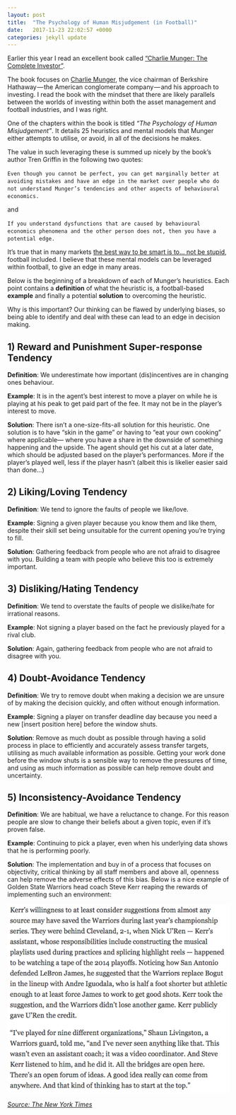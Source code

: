 ```yaml
---
layout: post
title:  "The Psychology of Human Misjudgement (in Football)"
date:   2017-11-23 22:02:57 +0000
categories: jekyll update
---
```


Earlier this year I read an excellent book called [“Charlie Munger: The Complete Investor”](https://www.amazon.co.uk/Charlie-Munger-Complete-Investor-Publishing/dp/023117098X).

The book focuses on [Charlie Munger](https://en.wikipedia.org/wiki/Charlie_Munger), the vice chairman of Berkshire Hathaway — the American conglomerate company — and his approach to investing. I read the book with the mindset that there are likely parallels between the worlds of investing within both the asset management and football industries, and I was right.

One of the chapters within the book is titled _“The Psychology of Human Misjudgement”_. It details 25 heuristics and mental models that Munger either attempts to utilise, or avoid, in all of the decisions he makes.

The value in such leveraging these is summed up nicely by the book’s author Tren Griffin in the following two quotes:

`Even though you cannot be perfect, you can get marginally better at avoiding mistakes and have an edge in the market over people who do not understand Munger’s tendencies and other aspects of behavioural economics.`

and

`If you understand dysfunctions that are caused by behavioural economics phenomena and the other person does not, then you have a potential edge.`

It’s true that in many markets [the best way to be smart is to… not be stupid](http://a16z.com/2015/09/12/a16z-podcast-the-best-way-to-be-smart-is-to-not-be-stupid/), football included. I believe that these mental models can be leveraged within football, to give an edge in many areas.

Below is the beginning of a breakdown of each of Munger’s heuristics. Each point contains a **definition** of what the heuristic is, a football-based **example** and finally a potential **solution** to overcoming the heuristic.

Why is this important? Our thinking can be flawed by underlying biases, so being able to identify and deal with these can lead to an edge in decision making.

## 1) Reward and Punishment Super-response Tendency

**Definition**: We underestimate how important (dis)incentives are in changing ones behaviour.

**Example**: It is in the agent’s best interest to move a player on while he is playing at his peak to get paid part of the fee. It may not be in the player’s interest to move.

**Solution**: There isn’t a one-size-fits-all solution for this heuristic. One solution is to have “skin in the game” or having to “eat your own cooking” where applicable— where you have a share in the downside of something happening and the upside. The agent should get his cut at a later date, which should be adjusted based on the player’s performances. More if the player’s played well, less if the player hasn’t (albeit this is likelier easier said than done…)

## 2) Liking/Loving Tendency

**Definition**: We tend to ignore the faults of people we like/love.

**Example**: Signing a given player because you know them and like them, despite their skill set being unsuitable for the current opening you’re trying to fill.

**Solution**: Gathering feedback from people who are not afraid to disagree with you. Building a team with people who believe this too is extremely important.

## 3) Disliking/Hating Tendency

**Definition**: We tend to overstate the faults of people we dislike/hate for irrational reasons.

**Example**: Not signing a player based on the fact he previously played for a rival club.

**Solution**: Again, gathering feedback from people who are not afraid to disagree with you.

## 4) Doubt-Avoidance Tendency

**Definition**: We try to remove doubt when making a decision we are unsure of by making the decision quickly, and often without enough information.

**Example**: Signing a player on transfer deadline day because you need a new [insert position here] before the window shuts.

**Solution**: Remove as much doubt as possible through having a solid process in place to efficiently and accurately assess transfer targets, utilising as much available information as possible. Getting your work done before the window shuts is a sensible way to remove the pressures of time, and using as much information as possible can help remove doubt and uncertainty.

## 5) Inconsistency-Avoidance Tendency

**Definition**: We are habitual, we have a reluctance to change. For this reason people are slow to change their beliefs about a given topic, even if it’s proven false.

**Example**: Continuing to pick a player, even when his underlying data shows that he is performing poorly.

**Solution**: The implementation and buy in of a process that focuses on objectivity, critical thinking by all staff members and above all, openness can help remove the adverse effects of this bias. Below is a nice example of Golden State Warriors head coach Steve Kerr reaping the rewards of implementing such an environment:

![kerr_anywhere](/assets/kerr_uren.png)

[*Source: The New York Times*](https://www.nytimes.com/2016/04/03/magazine/what-happened-when-venture-capitalists-took-over-the-golden-state-warriors.html?_r=0)
